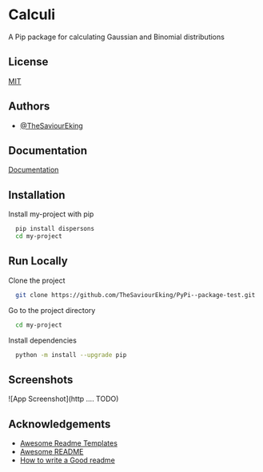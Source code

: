 # Calculi

A Pip package for calculating Gaussian and Binomial distributions 

## License

[MIT](https://choosealicense.com/licenses/mit/)


## Authors

- [@TheSaviourEking](https://www.github.com/TheSaviourEking)


## Documentation

[Documentation](#TODO)


## Installation

Install my-project with pip

```bash
  pip install dispersons
  cd my-project
```
    
## Run Locally

Clone the project

```bash
  git clone https://github.com/TheSaviourEking/PyPi--package-test.git
```

Go to the project directory

```bash
  cd my-project
```

Install dependencies

```bash
  python -m install --upgrade pip
```


## Screenshots

![App Screenshot](http .... TODO)


## Acknowledgements

 - [Awesome Readme Templates](https://awesomeopensource.com/project/elangosundar/awesome-README-templates)
 - [Awesome README](https://github.com/matiassingers/awesome-readme)
 - [How to write a Good readme](https://bulldogjob.com/news/449-how-to-write-a-good-readme-for-your-github-project)


